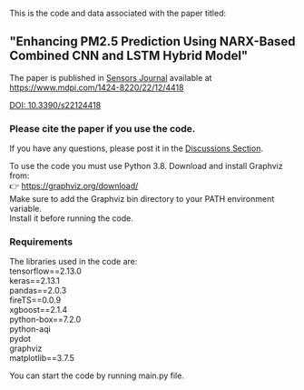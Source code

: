 
This is the code and data associated with the paper titled:

## "Enhancing PM2.5 Prediction Using NARX-Based Combined CNN and LSTM Hybrid Model"

The paper is published in [Sensors Journal](https://www.mdpi.com/journal/sensors) available at https://www.mdpi.com/1424-8220/22/12/4418 

[DOI: 10.3390/s22124418](https://doi.org/10.3390/s22124418)

### Please cite the paper if you use the code.

If you have any questions, please post it in the [Discussions Section](https://github.com/ahmedHashwa/AirQuality-NARX-CNN-LSTM/discussions).

To use the code you must use Python 3.8. 
Download and install Graphviz from:  
👉 https://graphviz.org/download/  
Make sure to add the Graphviz bin directory to your PATH environment variable.  
Install it before running the code.  
### Requirements
The libraries used in the code are:  
tensorflow==2.13.0  
keras==2.13.1  
pandas==2.0.3  
fireTS==0.0.9  
xgboost==2.1.4  
python-box==7.2.0  
python-aqi  
pydot  
graphviz  
matplotlib==3.7.5  

You can start the code by running main.py file.
